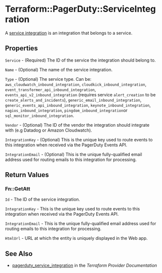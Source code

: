 # Terraform::PagerDuty::ServiceIntegration

A [service integration](https://v2.developer.pagerduty.com/v2/page/api-reference#!/Services/post_services_id_integrations) is an integration that belongs to a service.

## Properties

`Service` - (Required) The ID of the service the integration should belong to.

`Name` - (Optional) The name of the service integration.

`Type` - (Optional) The service type. Can be:
`aws_cloudwatch_inbound_integration`,
`cloudkick_inbound_integration`,
`event_transformer_api_inbound_integration`,
`events_api_v2_inbound_integration` (requires service `alert_creation` to be `create_alerts_and_incidents`),
`generic_email_inbound_integration`,
`generic_events_api_inbound_integration`,
`keynote_inbound_integration`,
`nagios_inbound_integration`,
`pingdom_inbound_integration`or `sql_monitor_inbound_integration`.

`Vendor` - (Optional) The ID of the vendor the integration should integrate with (e.g Datadog or Amazon Cloudwatch).

`IntegrationKey` - (Optional) This is the unique key used to route events to this integration when received via the PagerDuty Events API.

`IntegrationEmail` - (Optional) This is the unique fully-qualified email address used for routing emails to this integration for processing.


## Return Values

### Fn::GetAtt

`Id` - The ID of the service integration.

`IntegrationKey` - This is the unique key used to route events to this integration when received via the PagerDuty Events API.

`IntegrationEmail` - This is the unique fully-qualified email address used for routing emails to this integration for processing.

`HtmlUrl` - URL at which the entity is uniquely displayed in the Web app.

## See Also

* [pagerduty_service_integration](https://www.terraform.io/docs/providers/pagerduty/r/service_integration.html) in the _Terraform Provider Documentation_